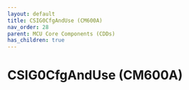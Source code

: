 ```yaml
---
layout: default
title: CSIG0CfgAndUse (CM600A)
nav_order: 28
parent: MCU Core Components (CDDs)
has_children: true
---
```

# CSIG0CfgAndUse (CM600A)
